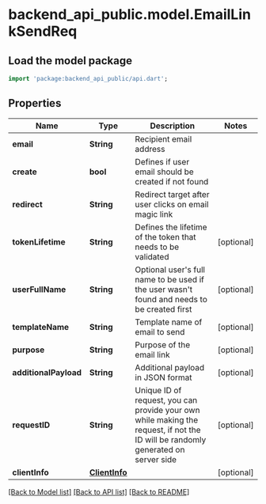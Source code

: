 # backend_api_public.model.EmailLinkSendReq

## Load the model package
```dart
import 'package:backend_api_public/api.dart';
```

## Properties
Name | Type | Description | Notes
------------ | ------------- | ------------- | -------------
**email** | **String** | Recipient email address | 
**create** | **bool** | Defines if user email should be created if not found | 
**redirect** | **String** | Redirect target after user clicks on email magic link | 
**tokenLifetime** | **String** | Defines the lifetime of the token that needs to be validated | [optional] 
**userFullName** | **String** | Optional user's full name to be used if the user wasn't found and needs to be created first | [optional] 
**templateName** | **String** | Template name of email to send | [optional] 
**purpose** | **String** | Purpose of the email link | [optional] 
**additionalPayload** | **String** | Additional payload in JSON format | [optional] 
**requestID** | **String** | Unique ID of request, you can provide your own while making the request, if not the ID will be randomly generated on server side | [optional] 
**clientInfo** | [**ClientInfo**](ClientInfo.md) |  | [optional] 

[[Back to Model list]](../README.md#documentation-for-models) [[Back to API list]](../README.md#documentation-for-api-endpoints) [[Back to README]](../README.md)


